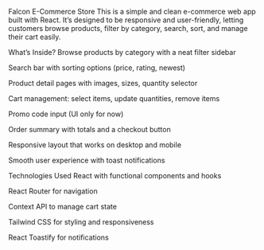 Falcon E-Commerce Store
This is a simple and clean e-commerce web app built with React. It’s designed to be responsive and user-friendly, letting customers browse products, filter by category, search, sort, and manage their cart easily.

What’s Inside?
Browse products by category with a neat filter sidebar

Search bar with sorting options (price, rating, newest)

Product detail pages with images, sizes, quantity selector

Cart management: select items, update quantities, remove items

Promo code input (UI only for now)

Order summary with totals and a checkout button

Responsive layout that works on desktop and mobile

Smooth user experience with toast notifications

Technologies Used
React with functional components and hooks

React Router for navigation

Context API to manage cart state

Tailwind CSS for styling and responsiveness

React Toastify for notifications
